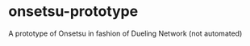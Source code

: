 onsetsu-prototype
=================

A prototype of Onsetsu in fashion of Dueling Network (not automated)
